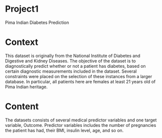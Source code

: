 # Project1
Pima Indian Diabetes Prediction

# Context
This dataset is originally from the National Institute of Diabetes and Digestive and Kidney Diseases. The objective of the dataset is to diagnostically predict whether or not a patient has diabetes, based on certain diagnostic measurements included in the dataset. Several constraints were placed on the selection of these instances from a larger database. In particular, all patients here are females at least 21 years old of Pima Indian heritage.

# Content
The datasets consists of several medical predictor variables and one target variable, Outcome. Predictor variables includes the number of pregnancies the patient has had, their BMI, insulin level, age, and so on.
